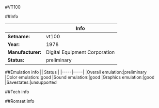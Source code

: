 #VT100

##Info

||Info|
|-----|-----|
|**Setname:**|vt100
|**Year:**|1978
|**Manufacturer:**|Digital Equipment Corporation
|**Status:**|preliminary

##Emulation info
|| Status |
|-----|-----|
|Overall emulation:|preliminary
|Color emulation:|good
|Sound emulation:|good
|Graphics emulation:|good
|Savestates:|unsupported

##Tech info

##Romset info

<!--- START OF EDITED COMMENT DO NOT TOUCH TEXT ABOVE-->
